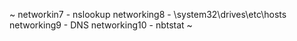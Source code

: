 

~
networkin7 - nslookup
networking8 - \system32\drives\etc\hosts
networking9 - DNS
networking10 - nbtstat
~
